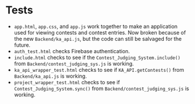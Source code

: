 # Tests
* `app.html`, `app.css`, and `app.js` work together to make an application used for viewing contests and contest entries. Now broken because of the new `Backend/ka_api.js`, but the code can still be salvaged for the future.
* `auth_test.html` checks Firebase authentication.
* `include.html` checks to see if the `Contest_Judging_System.include()`  from `Backend/contest_judging_sys.js` is working.
* `ka_api_wrapper_test.html` checks to see if `KA_API.getContests()` from `Backend/ka_api.js` is working.
* `project_wrapper_test.html` checks to see if `Contest_Judging_System.sync()` from `Backend/contest_judging_sys.js` is working.
